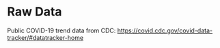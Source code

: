 # Raw Data

Public COVID-19 trend data from CDC: https://covid.cdc.gov/covid-data-tracker/#datatracker-home

